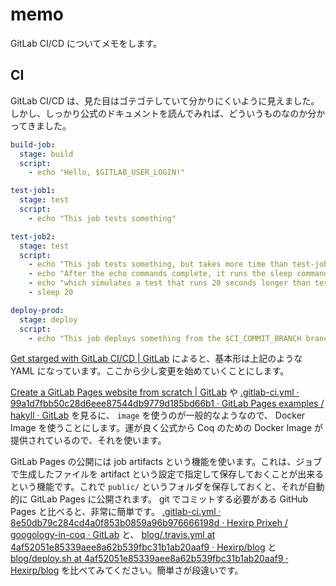 # memo

GitLab CI/CD についてメモをします。

## CI

GitLab CI/CD は、見た目はゴテゴテしていて分かりにくいように見えました。しかし、しっかり公式のドキュメントを読んでみれば、どういうものなのか分かってきました。

```yml
build-job:
  stage: build
  script:
    - echo "Hello, $GITLAB_USER_LOGIN!"

test-job1:
  stage: test
  script:
    - echo "This job tests something"

test-job2:
  stage: test
  script:
    - echo "This job tests something, but takes more time than test-job1."
    - echo "After the echo commands complete, it runs the sleep command for 20 seconds"
    - echo "which simulates a test that runs 20 seconds longer than test-job1"
    - sleep 20

deploy-prod:
  stage: deploy
  script:
    - echo "This job deploys something from the $CI_COMMIT_BRANCH branch."
```

[Get starged with GitLab CI/CD | GitLab](https://docs.gitlab.com/ee/ci/quick_start/README.html) によると、基本形は上記のような YAML になっています。ここから少し変更を始めていくことにします。

[Create a GitLab Pages website from scratch | GitLab](https://docs.gitlab.com/ee/user/project/pages/getting_started/pages_from_scratch.html) や [.gitlab-ci.yml · 99a1d7fbb50c28d6eee87544db9779d185bd66b1 · GitLab Pages examples / hakyll · GitLab](https://gitlab.com/pages/hakyll/-/blob/99a1d7fbb50c28d6eee87544db9779d185bd66b1/.gitlab-ci.yml) を見るに、 `image` を使うのが一般的なようなので、 Docker Image を使うことにします。運が良く公式から Coq のための Docker Image が提供されているので、それを使います。

GitLab Pages の公開には job artifacts という機能を使います。これは、ジョブで生成したファイルを artifact という設定で指定して保存しておくことが出来るという機能です。これで `public/` というフォルダを保存しておくと、それが自動的に GitLab Pages に公開されます。 git でコミットする必要がある GitHub Pages と比べると、非常に簡単です。 [.gitlab-ci.yml · 8e50db79c284cd4a0f853b0859a96b976666198d · Hexirp Prixeh / googology-in-coq · GitLab](https://gitlab.com/Hexirp/googology-in-coq/-/blob/8e50db79c284cd4a0f853b0859a96b976666198d/.gitlab-ci.yml) と、 [blog/.travis.yml at 4af52051e85339aee8a62b539fbc31b1ab20aaf9 · Hexirp/blog](https://github.com/Hexirp/blog/blob/4af52051e85339aee8a62b539fbc31b1ab20aaf9/.travis.yml) と [blog/deploy.sh at 4af52051e85339aee8a62b539fbc31b1ab20aaf9 · Hexirp/blog](https://github.com/Hexirp/blog/blob/4af52051e85339aee8a62b539fbc31b1ab20aaf9/deploy.sh) を比べてみてください。簡単さが段違いです。
